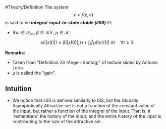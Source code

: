 #Theory/Definition 
The system 
$$\dot{x} = f(x,v)$$
is said to be ***integral-input-to-state stable (iISS)*** iff:
- $\exists\, \omega \in \mathcal{K}_\infty, ~\beta\in\mathcal{KL}, ~\mu \in \mathcal{K} \, :$
	$$ \omega(|x(t)|) \leq \beta(|x(0)|,t) + \int_{0}^{t} \mu(|v(\tau)|) ~d\tau \quad\forall t\geq 0$$

**Remarks:**
- Taken from "Definition 23 (Angeli-Sontag)"  of lecture slides by Antonio Loria.
- $\mu$ is called the "gain".
## Intuition
- We notice that iISS is defined similarly to ISS, but the Globally Asymptotically Attractive set is not a function of the constant value of the input, but rather a function of the integral of the input. That is, it 'remembers' the history of the input, and the entire history of the input is contributing to the size of the attractive set.

